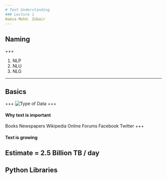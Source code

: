 ```yaml
---
# Text Understanding
### Lecture 1
Hamza Mohd. Zubair
---
```

## Naming
+++
1. NLP
2. NLU
3. NLG
---
## Basics
+++
![Type of Data](https://docs.google.com/drawings/d/e/2PACX-1vQIxB14OTG86xb5AmBTdivqxRap8JMxJoLnVL8qD7fQDLbliRz1doPt8Y6QcfWFiTXFm2fh-1zHt39c/pub?w=480&h=360)
+++
#### Why text is important
Books
Newspapers
Wikipedia
Online Forums
Facebook
Twitter
+++
#### Text is growing
Estimate = 2.5 Billion TB / day
---

## Python Libraries
